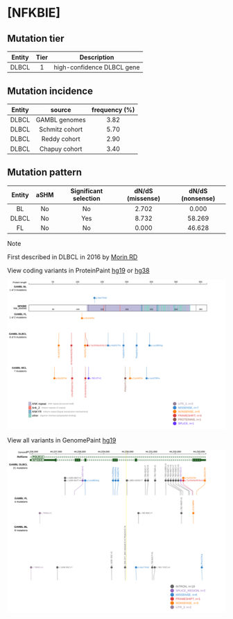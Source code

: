 # [NFKBIE]

## Mutation tier

|Entity|Tier|Description               |
|:------:|:----:|--------------------------|
|DLBCL |1   |high-confidence DLBCL gene|
## Mutation incidence

|Entity|source        |frequency (%)|
|:------:|:--------------:|:-------------:|
|DLBCL |GAMBL genomes |3.82         |
|DLBCL |Schmitz cohort|5.70         |
|DLBCL |Reddy cohort  |2.90         |
|DLBCL |Chapuy cohort |3.40         |

## Mutation pattern

|Entity|aSHM|Significant selection|dN/dS (missense)|dN/dS (nonsense)|
|:------:|:----:|:---------------------:|:----------------:|:----------------:|
|BL    |No  |No                   |2.702           | 0.000          |
|DLBCL |No  |Yes                  |8.732           |58.269          |
|FL    |No  |No                   |0.000           |46.628          |


> [!NOTE]
> First described in DLBCL in 2016 by [Morin RD](https://pubmed.ncbi.nlm.nih.gov/26647218)

View coding variants in ProteinPaint [hg19](https://www.bcgsc.ca/downloads/morinlab/GAMBL/test/genes/NFKBIE_protein.html)  or [hg38](https://www.bcgsc.ca/downloads/morinlab/GAMBL/test/genes/NFKBIE_protein_hg38.html)

![image](images/proteinpaint/NFKBIE_NM_004556.svg)

View all variants in GenomePaint [hg19](https://www.bcgsc.ca/downloads/morinlab/GAMBL/test/genes/NFKBIE.html)

![image](images/proteinpaint/NFKBIE.svg)
